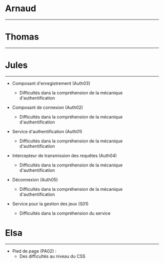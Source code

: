 
# Arnaud
****



# Thomas
****



# Jules
*****
- Composant d'enregistrement (Auth03)
  - Difficultés dans la compréhension de la mécanique d'authentification

- Composant de connexion (Auth02)
  - Difficultés dans la compréhension de la mécanique d'authentification

- Service d'authentification (Auth01)
  - Difficultés dans la compréhension de la mécanique d'authentification

- Intercepteur de transmission des requêtes (Auth04)
  - Difficultés dans la compréhension de la mécanique d'authentification

- Déconnexion (Auth05)
  - Difficultés dans la compréhension de la mécanique d'authentification

- Service pour la gestion des jeux (S01)
  - Difficultés dans la compréhension du service


# Elsa
***
- Pied de page (PA02) :
  - Des difficultés au niveau du CSS
